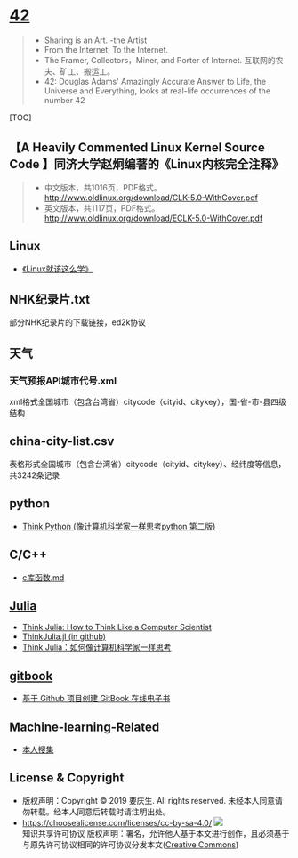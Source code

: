 # [42](https://yaoqs.github.io/42/)
> * Sharing is an Art. -the Artist
> * From the Internet, To the Internet. 
> * The Framer, Collectors，Miner, and Porter of Internet. 互联网的农夫、矿工、搬运工。
> * 42: Douglas Adams' Amazingly Accurate Answer to Life, the Universe and Everything, looks at real-life occurrences of the number 42

[TOC]

## 【A Heavily Commented Linux Kernel Source Code 】同济大学赵炯编著的《Linux内核完全注释》
> * 中文版本，共1016页，PDF格式。http://www.oldlinux.org/download/CLK-5.0-WithCover.pdf
> * 英文版本，共1117页，PDF格式。http://www.oldlinux.org/download/ECLK-5.0-WithCover.pdf

## Linux
* [《Linux就该这么学》](https://www.linuxprobe.com/)


## NHK纪录片.txt
部分NHK纪录片的下载链接，ed2k协议

## 天气
### 天气预报API城市代号.xml
xml格式全国城市（包含台湾省）citycode（cityid、citykey），国-省-市-县四级结构

## china-city-list.csv
表格形式全国城市（包含台湾省）citycode（cityid、citykey）、经纬度等信息，共3242条记录


## python
* [Think Python (像计算机科学家一样思考python 第二版)](https://www.ctolib.com/docs/sfile/think-python-2e/index.html)

## C/C++
* [c库函数.md](https://github.com/yaoqs/42/blob/master/C%5CC%2B%2B/c%E5%BA%93%E5%87%BD%E6%95%B0.md)

## [Julia](https://julialang.org)
* [Think Julia: How to Think Like a Computer Scientist](https://benlauwens.github.io/ThinkJulia.jl/latest/book.html)
* [ThinkJulia.jl (in github)](https://github.com/BenLauwens/ThinkJulia.jl)
* [Think Julia：如何像计算机科学家一样思考](https://blog.csdn.net/m0_37696990/article/details/82710429)

## [gitbook](https://www.gitbook.com/)
* [基于 Github 项目创建 GitBook 在线电子书](http://www.youmeek.com/gitbook-and-github/)

## Machine-learning-Related
* [本人搜集](https://github.com/yaoqs/Machine-learning-Related)

## License & Copyright
* 版权声明：Copyright © 2019 要庆生. All rights reserved. 未经本人同意请勿转载。经本人同意后转载时请注明出处。
* https://choosealicense.com/licenses/cc-by-sa-4.0/ ![](https://csdnimg.cn/release/phoenix/images/creativecommons/80x15.png)\
知识共享许可协议 版权声明：署名，允许他人基于本文进行创作，且必须基于与原先许可协议相同的许可协议分发本文([Creative Commons](http://creativecommons.org/licenses/by-sa/4.0/ ))
